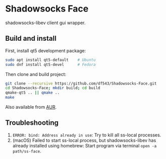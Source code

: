 # Shadowsocks Face

shadowsocks-libev client gui wrapper.

## Build and install

First, install qt5 development package:

```sh
sudo apt install qt5-default    # Ubuntu
sudo dnf install qt5-devel      # Fedora
```

Then clone and build project:

```sh
git clone --recursive https://github.com/df543/Shadowsocks-Face.git
cd Shadowsocks-Face; mkdir build; cd build
qmake-qt5 .. || qmake ..
make
```

Also available from [AUR](https://aur.archlinux.org/packages/ss-face/).

## Troubleshooting

1. `ERROR: bind: Address already in use`: Try to kill all ss-local processes.
2. (macOS) Failed to start ss-local process, but shadowsocks-libev has already installed using homebrew: Start program via terminal `open -a path/ss-face`.

